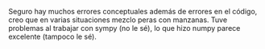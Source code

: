Seguro hay muchos errores conceptuales además de errores en el código, creo que en varias situaciones mezclo peras con manzanas.
Tuve problemas al trabajar con sympy (no le sé), lo que hizo numpy parece excelente (tampoco le sé).
